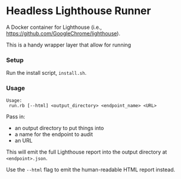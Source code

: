 # Headless Lighthouse Runner

A Docker container for Lighthouse (i.e., https://github.com/GoogleChrome/lighthouse).

This is a handy wrapper layer that allow for running

### Setup

Run the install script, `install.sh`.

### Usage
```
Usage:                                                    
 run.rb [--html] <output_directory> <endpoint_name> <URL>
```

Pass in:
- an output directory to put things into
- a name for the endpoint to audit
- an URL

This will emit the full Lighthouse report into the output directory at
`<endpoint>.json`.

Use the `--html` flag to emit the human-readable HTML report instead.
